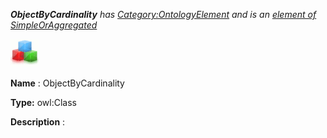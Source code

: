 ___ObjectByCardinality__ 
 has
 [Category:OntologyElement](../../Category/OntologyElement "Category:OntologyElement") 
 and is an
 [element of](../../Property/ElementOf "Property:ElementOf") 
[SimpleOrAggregated](../../Submissions/SimpleOrAggregated "Submissions:SimpleOrAggregated")_




  





[![Class](../public/images/thumb/2/27/Class.gif/45px-Class.gif)](../../Image/Class.gif "Class")


__Name__ 
 : ObjectByCardinality
 



__Type:__ 
 owl:Class
 



__Description__ 
 :